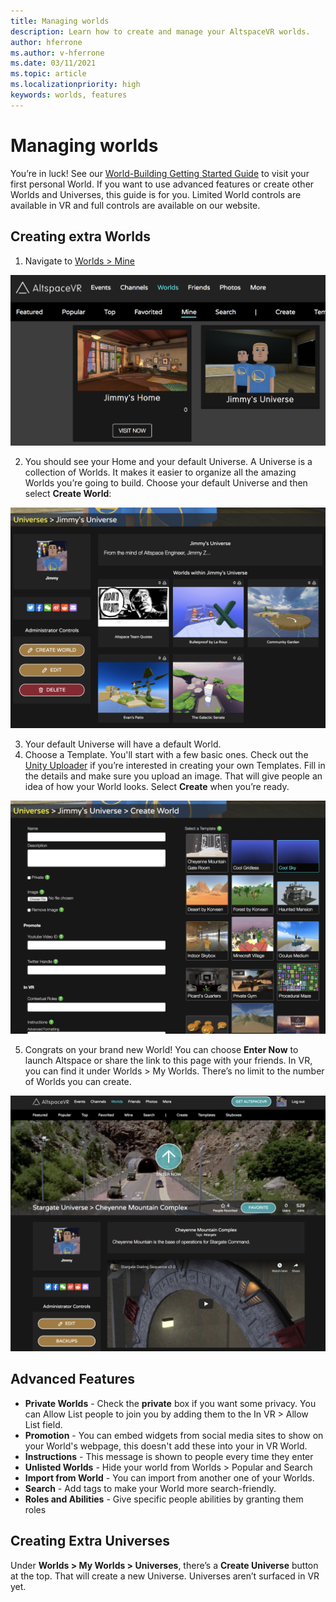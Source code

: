 ```yaml
---
title: Managing worlds
description: Learn how to create and manage your AltspaceVR worlds.
author: hferrone
ms.author: v-hferrone
ms.date: 03/11/2021
ms.topic: article
ms.localizationpriority: high
keywords: worlds, features
---
```


# Managing worlds

You’re in luck! See our [World-Building Getting Started Guide](world-building-getting-started.md) to visit your first personal World. If you want to use advanced features or create other Worlds and Universes, this guide is for you. Limited World controls are available in VR and full controls are available on our website.

## Creating extra Worlds

1. Navigate to [Worlds > Mine](https://account.altvr.com/worlds/my)

![Worlds open in the AltspaceVR web view with Mine panel selected](images/manage-worlds-img-01.png)

2. You should see your Home and your default Universe. A Universe is a collection of Worlds. It makes it easier to organize all the amazing Worlds you’re going to build. Choose your default Universe and then select **Create World**:

![Universe panel with world selected](images/manage-worlds-img-02.png)

3. Your default Universe will have a default World.
4. Choose a Template. You'll start with a few basic ones. Check out the [Unity Uploader](world-building-toolkit-getting-started.md) if you’re interested in creating your own Templates. Fill in the details and make sure you upload an image. That will give people an idea of how your World looks. Select **Create** when you’re ready.

![Create world panel open with input fields](images/manage-worlds-img-03.png)

5. Congrats on your brand new World! You can choose **Enter Now** to launch Altspace or share the link to this page with your friends. In VR, you can find it under Worlds > My Worlds. There’s no limit to the number of Worlds you can create.

![Launched world running in VR](images/manage-worlds-img-04.png)

## Advanced Features

* **Private Worlds** - Check the **private** box if you want some privacy. You can Allow List people to join you by adding them to the In VR > Allow List field.
* **Promotion** - You can embed widgets from social media sites to show on your World's webpage, this doesn't add these into your in VR World.
* **Instructions** - This message is shown to people every time they enter
* **Unlisted Worlds** - Hide your world from Worlds > Popular and Search
* **Import from World** - You can import from another one of your Worlds.
* **Search** - Add tags to make your World more search-friendly.
* **Roles and Abilities** - Give specific people abilities by granting them roles

## Creating Extra Universes

Under **Worlds > My Worlds > Universes**, there’s a **Create Universe** button at the top. That will create a new Universe. Universes aren’t surfaced in VR yet.